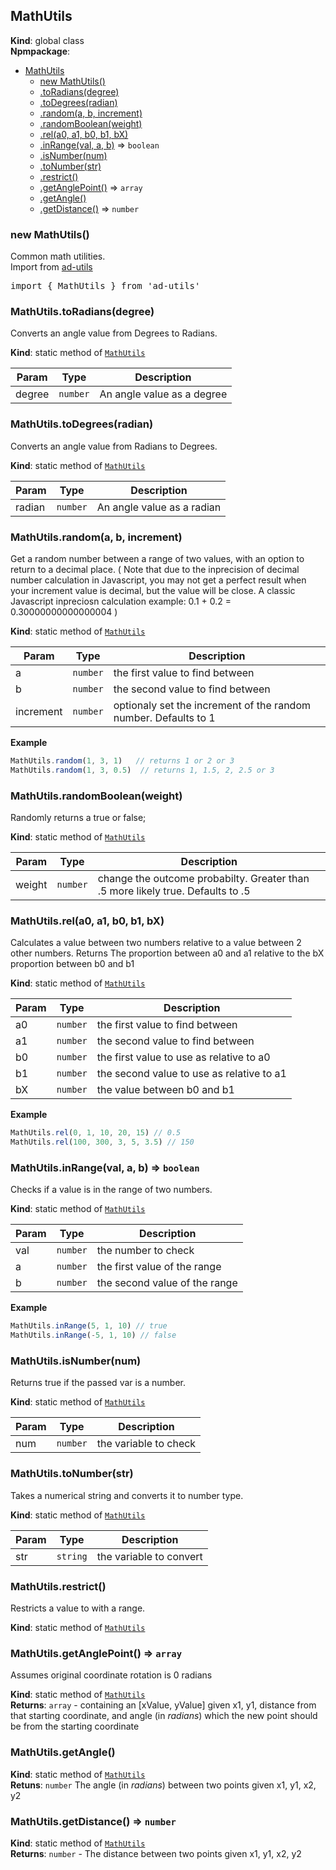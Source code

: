 <a name="MathUtils"></a>

## MathUtils
**Kind**: global class  
**Npmpackage**:   

* [MathUtils](#MathUtils)
    * [new MathUtils()](#new_MathUtils_new)
    * [.toRadians(degree)](#MathUtils.toRadians)
    * [.toDegrees(radian)](#MathUtils.toDegrees)
    * [.random(a, b, increment)](#MathUtils.random)
    * [.randomBoolean(weight)](#MathUtils.randomBoolean)
    * [.rel(a0, a1, b0, b1, bX)](#MathUtils.rel)
    * [.inRange(val, a, b)](#MathUtils.inRange) ⇒ <code>boolean</code>
    * [.isNumber(num)](#MathUtils.isNumber)
    * [.toNumber(str)](#MathUtils.toNumber)
    * [.restrict()](#MathUtils.restrict)
    * [.getAnglePoint()](#MathUtils.getAnglePoint) ⇒ <code>array</code>
    * [.getAngle()](#MathUtils.getAngle)
    * [.getDistance()](#MathUtils.getDistance) ⇒ <code>number</code>

<a name="new_MathUtils_new"></a>

### new MathUtils()
Common math utilities.	<br>
Import from <a href="https://github.com/ff0000-ad-tech/ad-utils">ad-utils</a>
<pre class="sunlight-highlight-javascript">
import { MathUtils } from 'ad-utils'
</pre>

<a name="MathUtils.toRadians"></a>

### MathUtils.toRadians(degree)
Converts an angle value from Degrees to Radians.

**Kind**: static method of [<code>MathUtils</code>](#MathUtils)  

| Param | Type | Description |
| --- | --- | --- |
| degree | <code>number</code> | An angle value as a degree |

<a name="MathUtils.toDegrees"></a>

### MathUtils.toDegrees(radian)
Converts an angle value from Radians to Degrees.

**Kind**: static method of [<code>MathUtils</code>](#MathUtils)  

| Param | Type | Description |
| --- | --- | --- |
| radian | <code>number</code> | An angle value as a radian |

<a name="MathUtils.random"></a>

### MathUtils.random(a, b, increment)
Get a random number between a range of two values, with an option to return to a decimal place. ( Note that
		 due to the inprecision of decimal number calculation in Javascript, you may not get a perfect result when 
		 your increment value is decimal, but the value will be close. A classic Javascript inpreciosn calculation example: 
		 0.1 + 0.2 = 0.30000000000000004 )

**Kind**: static method of [<code>MathUtils</code>](#MathUtils)  

| Param | Type | Description |
| --- | --- | --- |
| a | <code>number</code> | the first value to find between |
| b | <code>number</code> | the second value to find between |
| increment | <code>number</code> | optionaly set the increment of the random number. Defaults to 1 |

**Example**  
```js
MathUtils.random(1, 3, 1)   // returns 1 or 2 or 3
MathUtils.random(1, 3, 0.5)  // returns 1, 1.5, 2, 2.5 or 3
```
<a name="MathUtils.randomBoolean"></a>

### MathUtils.randomBoolean(weight)
Randomly returns a true or false;

**Kind**: static method of [<code>MathUtils</code>](#MathUtils)  

| Param | Type | Description |
| --- | --- | --- |
| weight | <code>number</code> | change the outcome probabilty. Greater than .5 more likely true. Defaults to .5 |

<a name="MathUtils.rel"></a>

### MathUtils.rel(a0, a1, b0, b1, bX)
Calculates a value between two numbers relative to a value between 2 other numbers.
		Returns The proportion between a0 and a1 relative to the bX proportion between b0 and b1

**Kind**: static method of [<code>MathUtils</code>](#MathUtils)  

| Param | Type | Description |
| --- | --- | --- |
| a0 | <code>number</code> | the first value to find between |
| a1 | <code>number</code> | the second value to find between |
| b0 | <code>number</code> | the first value to use as relative to a0 |
| b1 | <code>number</code> | the second value to use as relative to a1 |
| bX | <code>number</code> | the value between b0 and b1 |

**Example**  
```js
MathUtils.rel(0, 1, 10, 20, 15) // 0.5
MathUtils.rel(100, 300, 3, 5, 3.5) // 150
```
<a name="MathUtils.inRange"></a>

### MathUtils.inRange(val, a, b) ⇒ <code>boolean</code>
Checks if a value is in the range of two numbers.

**Kind**: static method of [<code>MathUtils</code>](#MathUtils)  

| Param | Type | Description |
| --- | --- | --- |
| val | <code>number</code> | the number to check |
| a | <code>number</code> | the first value of the range |
| b | <code>number</code> | the second value of the range |

**Example**  
```js
MathUtils.inRange(5, 1, 10) // true
MathUtils.inRange(-5, 1, 10) // false
```
<a name="MathUtils.isNumber"></a>

### MathUtils.isNumber(num)
Returns true if the passed var is a number.

**Kind**: static method of [<code>MathUtils</code>](#MathUtils)  

| Param | Type | Description |
| --- | --- | --- |
| num | <code>number</code> | the variable to check |

<a name="MathUtils.toNumber"></a>

### MathUtils.toNumber(str)
Takes a numerical string and converts it to number type.

**Kind**: static method of [<code>MathUtils</code>](#MathUtils)  

| Param | Type | Description |
| --- | --- | --- |
| str | <code>string</code> | the variable to convert |

<a name="MathUtils.restrict"></a>

### MathUtils.restrict()
Restricts a value to with a range.

**Kind**: static method of [<code>MathUtils</code>](#MathUtils)  
<a name="MathUtils.getAnglePoint"></a>

### MathUtils.getAnglePoint() ⇒ <code>array</code>
Assumes original coordinate rotation is 0 radians

**Kind**: static method of [<code>MathUtils</code>](#MathUtils)  
**Returns**: <code>array</code> - containing an [xValue, yValue] given x1, y1, distance from that starting coordinate, 
		and angle (in *radians*) which the new point should be from the starting coordinate  
<a name="MathUtils.getAngle"></a>

### MathUtils.getAngle()
**Kind**: static method of [<code>MathUtils</code>](#MathUtils)  
**Retuns**: <code>number</code>
		The angle (in *radians*) between two points given x1, y1, x2, y2  
<a name="MathUtils.getDistance"></a>

### MathUtils.getDistance() ⇒ <code>number</code>
**Kind**: static method of [<code>MathUtils</code>](#MathUtils)  
**Returns**: <code>number</code> - The distance between two points given x1, y1, x2, y2  
